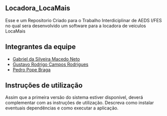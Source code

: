 ﻿## Locadora_LocaMais

Esse e um Repositorio Criado para o Trabalho Interdiciplinar de AEDS I/FES no qual sera desenvolvido um software para a locadora de veiculos LocaMais

## Integrantes da equipe

*	[Gabriel da Silveira Macedo Neto](https://github.com/gs10111)
* [Gustavo Rodrigo Campos Rodrigues](https://github.com/GUS74V0)
* [Pedro Pope Braga](https://github.com/bragxxa)

## Instruções de utilização

Assim que a primeira versão do sistema estiver disponível, deverá complementar com as instruções de utilização. Descreva como instalar eventuais dependências e como executar a aplicação.
